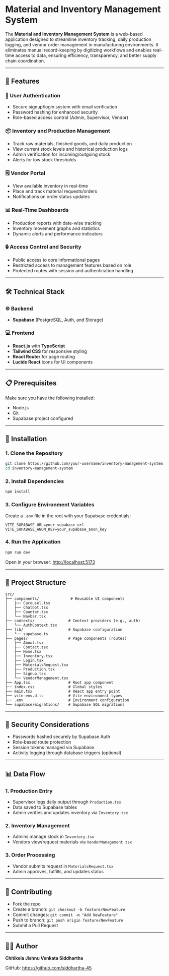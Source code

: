 #  Material and Inventory Management System

The **Material and Inventory Management System** is a web-based application designed to streamline inventory tracking, daily production logging, and vendor order management in manufacturing environments. It eliminates manual record-keeping by digitizing workflows and enables real-time access to data, ensuring efficiency, transparency, and better supply chain coordination.

---

## 🌟 Features

### 🔐 User Authentication

* Secure signup/login system with email verification
* Password hashing for enhanced security
* Role-based access control (Admin, Supervisor, Vendor)

### 📦 Inventory and Production Management

* Track raw materials, finished goods, and daily production
* View current stock levels and historical production logs
* Admin verification for incoming/outgoing stock
* Alerts for low stock thresholds

### 🗒️ Vendor Portal

* View available inventory in real-time
* Place and track material requests/orders
* Notifications on order status updates

### 📊 Real-Time Dashboards

* Production reports with date-wise tracking
* Inventory movement graphs and statistics
* Dynamic alerts and performance indicators

### 🔒 Access Control and Security

* Public access to core informational pages
* Restricted access to management features based on role
* Protected routes with session and authentication handling

---

## 🛠️ Technical Stack

### ⚙️ Backend

* **Supabase** (PostgreSQL, Auth, and Storage)

### 💻 Frontend

* **React.js** with **TypeScript**
* **Tailwind CSS** for responsive styling
* **React Router** for page routing
* **Lucide React** icons for UI components

---

## 📋 Prerequisites

Make sure you have the following installed:

* Node.js
* Git
* Supabase project configured

---

## 🚀 Installation

### 1. Clone the Repository

```bash
git clone https://github.com/your-username/inventory-management-system.git
cd inventory-management-system
```

### 2. Install Dependencies

```bash
npm install
```

### 3. Configure Environment Variables

Create a `.env` file in the root with your Supabase credentials:

```
VITE_SUPABASE_URL=your_supabase_url
VITE_SUPABASE_ANON_KEY=your_supabase_anon_key
```

### 4. Run the Application

```bash
npm run dev
```

Open in your browser: [http://localhost:5173](http://localhost:5173)

---

## 📁 Project Structure

```
src/
├── components/              # Reusable UI components
│   ├── Carousel.tsx
│   ├── Chatbot.tsx
│   ├── Counter.tsx
│   └── Navbar.tsx
├── contexts/               # Context providers (e.g., auth)
│   └── AuthContext.tsx
├── lib/                    # Supabase configuration
│   └── supabase.ts
├── pages/                  # Page components (routes)
│   ├── About.tsx
│   ├── Contact.tsx
│   ├── Home.tsx
│   ├── Inventory.tsx
│   ├── Login.tsx
│   ├── MaterialsRequest.tsx
│   ├── Production.tsx
│   ├── Signup.tsx
│   └── VendorManagement.tsx
├── App.tsx                 # Root app component
├── index.css               # Global styles
├── main.tsx                # React app entry point
├── vite-env.d.ts           # Vite environment types
├── .env                    # Environment configuration
└── supabase/migrations/    # Supabase SQL migrations
```

---

## 🔐 Security Considerations

* Passwords hashed securely by Supabase Auth
* Role-based route protection
* Session tokens managed via Supabase
* Activity logging through database triggers (optional)

---

## 📊 Data Flow

### 1. Production Entry

* Supervisor logs daily output through `Production.tsx`
* Data saved to Supabase tables
* Admin verifies and updates inventory via `Inventory.tsx`

### 2. Inventory Management

* Admins manage stock in `Inventory.tsx`
* Vendors view/request materials via `VendorManagement.tsx`

### 3. Order Processing

* Vendor submits request in `MaterialsRequest.tsx`
* Admin approves, fulfills, and updates status

---

## 🤝 Contributing

* Fork the repo
* Create a branch: `git checkout -b feature/NewFeature`
* Commit changes: `git commit -m "Add NewFeature"`
* Push to branch: `git push origin feature/NewFeature`
* Submit a Pull Request

---

## 👨‍💻 Author

**Chitikela Jishnu Venkata Siddhartha** 

GitHub: https://github.com/siddhartha-45
